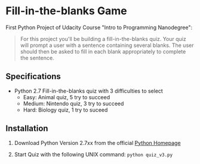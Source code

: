 # Fill-in-the-blanks Game

First Python Project of Udacity Course "Intro to Programming Nanodegree":
> For this project you'll be building a fill-in-the-blanks quiz. Your quiz will prompt a user with a sentence containing several blanks. The user should then be asked to fill in each blank appropriately to complete the sentence.

## Specifications
- Python 2.7 Fill-in-the-blanks quiz with 3 difficulties to select
  - Easy: Animal quiz, 5 try to succeed
  - Medium: Nintendo quiz, 3 try to succeed
  - Hard: Biology quiz, 1 try to suceed

## Installation
1. Download Python Version 2.7xx from the official [Python Homepage](https://www.python.org/downloads/)

2. Start Quiz with the following UNIX command:
`python quiz_v3.py`

